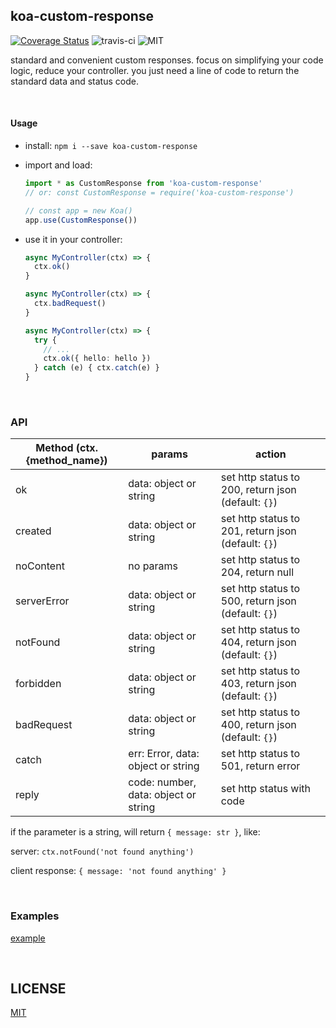 ## koa-custom-response
[![Coverage Status](https://coveralls.io/repos/github/DhyanaChina/koa-custom-response/badge.svg?branch=master)](https://coveralls.io/github/DhyanaChina/koa-custom-response?branch=master)
![travis-ci](https://travis-ci.org/DhyanaChina/koa-custom-response.svg?branch=master)
![MIT](https://img.shields.io/github/license/mashape/apistatus.svg?style=flat-square)

standard and convenient custom responses.
focus on simplifying your code logic, reduce your controller. you just need a line of code to return the standard data and status code.

<br>

#### Usage

- install: `npm i --save koa-custom-response`

- import and load:

  ```typescript
  import * as CustomResponse from 'koa-custom-response'
  // or: const CustomResponse = require('koa-custom-response')

  // const app = new Koa()
  app.use(CustomResponse())
  ```

- use it in your controller:

  ```typescript
  async MyController(ctx) => {
    ctx.ok()
  }

  async MyController(ctx) => {
    ctx.badRequest()
  }

  async MyController(ctx) => {
    try {
      // ...
      ctx.ok({ hello: hello })
    } catch (e) { ctx.catch(e) }
  }
  ```

<br>

### API

| Method (ctx.{method_name}) | params | action |
| -------  | -----   | ---- |
| ok          | data: object or string      | set http status to 200, return json (default: `{}`) |
| created     | data: object or string      | set http status to 201, return json (default: `{}`) |
| noContent   | no params                    | set http status to 204, return null                 |
| serverError | data: object or string      | set http status to 500, return json (default: `{}`) |
| notFound    | data: object or string      | set http status to 404, return json (default: `{}`) |
| forbidden   | data: object or string      | set http status to 403, return json (default: `{}`) |
| badRequest  | data: object or string      | set http status to 400, return json (default: `{}`) |
| catch       | err: Error, data: object or string      | set http status to 501, return error |
| reply       | code: number, data: object or string    | set http status with code |

if the parameter is a string, will return `{ message: str }`, like:

server: `ctx.notFound('not found anything')`

client response: `{ message: 'not found anything' }`

<br>

### Examples
[example](https://github.com/DhyanaChina/koa-custom-response/tree/master/examples)

<br>

## LICENSE
[MIT](LICENSE)
